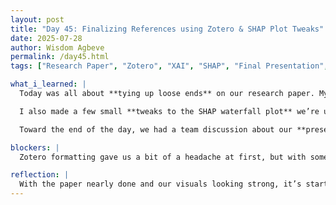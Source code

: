 ```yaml
---
layout: post
title: "Day 45: Finalizing References using Zotero & SHAP Plot Tweaks"
date: 2025-07-28
author: Wisdom Agbeve
permalink: /day45.html
tags: ["Research Paper", "Zotero", "XAI", "SHAP", "Final Presentation", "Teamwork"]

what_i_learned: |
  Today was all about **tying up loose ends** on our research paper. My team and I focused on **finalizing the references**, which meant working closely with our **graduate mentor** to troubleshoot some of the issues we were having with **Zotero**. Thankfully, we got everything cleaned up and consistent.

  I also made a few small **tweaks to the SHAP waterfall plot** we’re using for the Explainable AI (XAI) section. The updated version is clearer and better highlights how certain features impact flight delay predictions.

  Toward the end of the day, we had a team discussion about our **presentation strategy**—figuring out the structure, what each person will say, and what visuals to include.

blockers: |
  Zotero formatting gave us a bit of a headache at first, but with some guidance and patience, we worked through it.

reflection: |
  With the paper nearly done and our visuals looking strong, it’s starting to feel real. I’m proud of the progress we’ve made, and today reminded me how helpful it is to have mentors who can walk you through the tough spots. Now it’s just about finishing strong.
---
```

